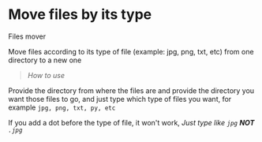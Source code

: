 # Move files by its type

Files mover

Move files according to its type of file (example: jpg, png, txt, etc) from one directory to a new one

> *How to use*

Provide the directory from where the files are and provide the directory you want those files to go, and just type which type of files you want, for example `jpg, png, txt, py, etc`

If you add a dot before the type of file, it won't work, 
*Just type like `jpg` **NOT** `.jpg`*
